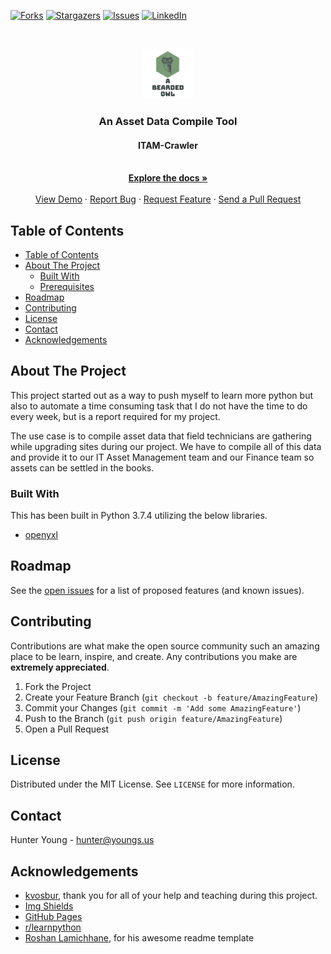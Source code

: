 [![Forks][forks-shield]][forks-url]
[![Stargazers][stars-shield]][stars-url]
[![Issues][issues-shield]][issues-url]
[![LinkedIn][linkedin-shield]][linkedin-url]



<!-- PROJECT LOGO -->
<br />
<p align="center">
  <a href="https://github.com/jhyoung09/ITAM-Crawler">
    <img src="./aBeardedOwl.png" alt="Logo" width="80" height="80">
  </a>

  <h3 align="center">An Asset Data Compile Tool</h3>
  <h4 align="center">ITAM-Crawler</h4>

  <p align="center">
    <br />
    <a href="https://github.com/jhyoung09/ITAM-Crawler"><strong>Explore the docs »</strong></a>
    <br />
    <br />
    <a href="https://github.com/jhyoung09/ITAM-Crawler">View Demo</a>
    ·
    <a href="https://github.com/jhyoung09/ITAM-Crawler/issues">Report Bug</a>
    ·
    <a href="https://github.com/jhyoung09/ITAM-Crawler/issues">Request Feature</a>
    ·
    <a href="https://github.com/jhyoung09/ITAM-Crawler/pulls">Send a Pull Request</a>
  </p>
</p>



<!-- TABLE OF CONTENTS -->
## Table of Contents

- [Table of Contents](#table-of-contents)
- [About The Project](#about-the-project)
  - [Built With](#built-with)
  - [Prerequisites](#prerequisites)
- [Roadmap](#roadmap)
- [Contributing](#contributing)
- [License](#license)
- [Contact](#contact)
- [Acknowledgements](#acknowledgements)



<!-- ABOUT THE PROJECT -->
## About The Project

This project started out as a way to push myself to learn more python but also to automate a time consuming task that I do not have the time to do every week, but is a report required for my project.

The use case is to compile asset data that field technicians are gathering while upgrading sites during our project. We have to compile all of this data and provide it to our IT Asset Management team and our Finance team so assets can be settled in the books. 


### Built With
This has been built in Python 3.7.4 utilizing the below libraries. 
* [openyxl](https://openpyxl.readthedocs.io/en/stable/)




<!-- GETTING STARTED -->
<!--## Getting Started

This is an example of how you may give instructions on setting up your project locally.
To get a local copy up and running follow these simple example steps.

### Prerequisites

This is an example of how to list things you need to use the software and how to install them.
* npm
```sh
npm install npm@latest -g
```
-->

<!-- ### Installation

1. Get a free API Key at [https://example.com](https://example.com)
2. Clone the repo
```sh
git clone https://github.com/your_username_/Project-Name.git
```
3. Install NPM packages
```sh
npm install
```
4. Enter your API in `config.js`
```JS
const API_KEY = 'ENTER YOUR API';
```
-->


<!-- USAGE EXAMPLES -->
<!-- ## Usage

Use this space to show useful examples of how a project can be used. Additional screenshots, code examples and demos work well in this space. You may also link to more resources.

_For more examples, please refer to the [Documentation](https://example.com)_
-->


<!-- ROADMAP -->
## Roadmap

See the [open issues](https://github.com/jhyoung09/ITAM-Crawler/issues) for a list of proposed features (and known issues).



<!-- CONTRIBUTING -->
## Contributing

Contributions are what make the open source community such an amazing place to be learn, inspire, and create. Any contributions you make are **extremely appreciated**.

1. Fork the Project
2. Create your Feature Branch (`git checkout -b feature/AmazingFeature`)
3. Commit your Changes (`git commit -m 'Add some AmazingFeature'`)
4. Push to the Branch (`git push origin feature/AmazingFeature`)
5. Open a Pull Request



<!-- LICENSE -->
## License 

Distributed under the MIT License. See `LICENSE` for more information.



<!-- CONTACT -->
## Contact

Hunter Young - hunter@youngs.us

<!-- Project Link: [https://github.com/your_username/repo_name](https://github.com/your_username/repo_name) -->



<!-- ACKNOWLEDGEMENTS -->
## Acknowledgements
* [kvosbur](https://github.com/kvosbur), thank you for all of your help and teaching during this project.
* [Img Shields](https://shields.io)
* [GitHub Pages](https://pages.github.com)
* [r/learnpython](https://www.reddit.com/r/learnpython/)
* [Roshan Lamichhane](https://github.com/roshanlam/ReadMeTemplate), for his awesome readme template





<!-- MARKDOWN LINKS & IMAGES -->
<!-- https://www.markdownguide.org/basic-syntax/#reference-style-links -->
[forks-shield]: https://img.shields.io/github/forks/jhyoung09/ReadMeTemplate?style=flat-square
[forks-url]: https://github.com/jhyoung09/ITAM-Crawler/network/members
[stars-shield]: https://img.shields.io/github/stars/jhyoung09/ReadMeTemplate?style=flat-square
[stars-url]: https://github.com/jhyoung09/ITAM-Crawler/stargazers
[issues-shield]: https://img.shields.io/github/issues/jhyoung09/ReadMeTemplate?style=flat-square
[issues-url]: https://github.com/jhyoung09/ITAM-Crawler/issues
[linkedin-shield]: https://img.shields.io/badge/-LinkedIn-black.svg?style=flat-square&logo=linkedin&colorB=555
[linkedin-url]: https://www.linkedin.com/in/jameshunteryoung/p
